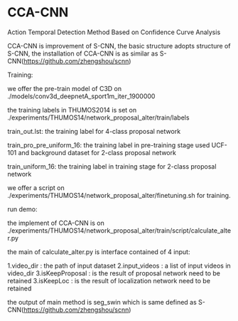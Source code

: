 # CCA-CNN
Action Temporal Detection Method Based on Confidence Curve Analysis

CCA-CNN is improvement of S-CNN, the basic structure adopts structure of S-CNN, the installation of CCA-CNN is as similar as S-CNN(https://github.com/zhengshou/scnn)



Training:

we offer the pre-train model of C3D on ./models/conv3d_deepnetA_sport1m_iter_1900000

the training labels in THUMOS2014 is set on ./experiments/THUMOS14/network_proposal_alter/train/labels

train_out.lst: the training label for 4-class proposal network 

train_pro_pre_uniform_16: the training label in pre-training stage used UCF-101 and background dataset for 2-class proposal network 

train_uniform_16: the training label in training stage for 2-class proposal network 

we offer a script on ./experiments/THUMOS14/network_proposal_alter/finetuning.sh for training.



run demo:

the implement of CCA-CNN is on ./experiments/THUMOS14/network_proposal_alter/train/script/calculate_alter.py

the main of calculate_alter.py is interface contained of 4 input:

1.video_dir : the path of input dataset
2.input_videos : a list of input videos in video_dir
3.isKeepProposal : is the result of proposal network need to be retained
3.isKeepLoc : is the result of localization network need to be retained

the output of main method is seg_swin which is same defined as S-CNN(https://github.com/zhengshou/scnn)



